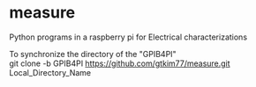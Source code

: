 # measure
Python programs in a raspberry pi for Electrical characterizations

To synchronize the directory of the "GPIB4PI" <br>
  git clone -b GPIB4PI https://github.com/gtkim77/measure.git Local_Directory_Name
